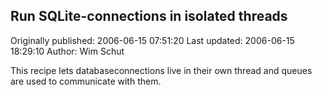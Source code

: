 ## Run SQLite-connections in isolated threads 
Originally published: 2006-06-15 07:51:20 
Last updated: 2006-06-15 18:29:10 
Author: Wim Schut 
 
This recipe lets databaseconnections live in their own thread and queues are used to communicate with them.